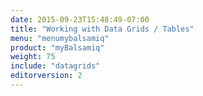 ```yaml
---
date: 2015-09-23T15:48:49-07:00
title: "Working with Data Grids / Tables"
menu: "menumybalsamiq"
product: "myBalsamiq"
weight: 75
include: "datagrids"
editorversion: 2
---
```

